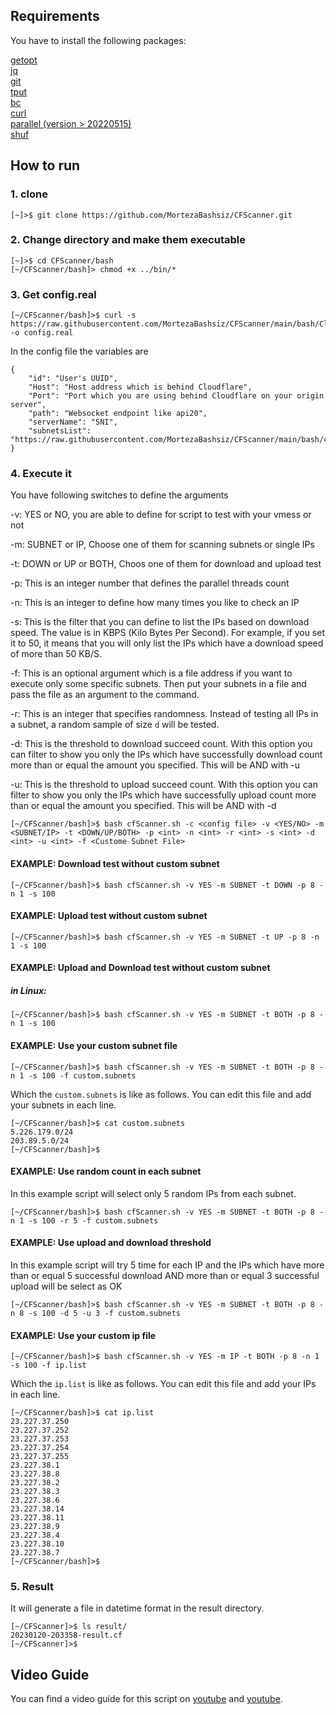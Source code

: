## Requirements
You have to install the following packages:

[getopt](https://linux.die.net/man/3/getopt)<br>
[jq](https://stedolan.github.io/jq/)<br>
[git](https://git-scm.com/)<br>
[tput](https://command-not-found.com/tput)<br>
[bc](https://www.gnu.org/software/bc/)<br>
[curl](https://curl.se/download.html)<br>
[parallel (version > 20220515)](https://www.gnu.org/software/parallel/)<br>
[shuf](https://www.gnu.org/software/coreutils/)

## How to run
### 1. clone

```shell
[~]>$ git clone https://github.com/MortezaBashsiz/CFScanner.git
```

### 2. Change directory and make them executable

```shell
[~]>$ cd CFScanner/bash
[~/CFScanner/bash]> chmod +x ../bin/*
```

### 3. Get config.real

```shell
[~/CFScanner/bash]>$ curl -s https://raw.githubusercontent.com/MortezaBashsiz/CFScanner/main/bash/ClientConfig.json -o config.real
```

In the config file the variables are
```shell
{
	"id": "User's UUID",
	"Host": "Host address which is behind Cloudflare",
	"Port": "Port which you are using behind Cloudflare on your origin server",
	"path": "Websocket endpoint like api20",
	"serverName": "SNI",
   	"subnetsList": "https://raw.githubusercontent.com/MortezaBashsiz/CFScanner/main/bash/cf.local.iplist"
}
```

### 4. Execute it

You have following switches to define the arguments 

-v: YES or NO, you are able to define for script to test with your vmess or not

-m: SUBNET or IP, Choose one of them for scanning subnets or single IPs

-t: DOWN or UP or BOTH, Choos one of them for download and upload test

-p: This is an integer number that defines the parallel threads count

-n: This is an integer to define how many times you like to check an IP

-s: This is the filter that you can define to list the IPs based on download speed. The value is in KBPS (Kilo Bytes Per Second). For example, if you set it to 50, it means that you will only list the IPs which have a download speed of more than 50 KB/S.

-f: This is an optional argument which is a file address if you want to execute only some specific subnets. Then put your subnets in a file and pass the file as an argument to the command.

-r: This is an integer that specifies randomness. Instead of testing all IPs in a subnet, a random sample of size ``d`` will be tested.

-d: This is the threshold to download succeed count. With this option you can filter to show you only the IPs which have successfully download count more than or equal the amount you specified. This will be AND with -u

-u: This is the threshold to upload succeed count. With this option you can filter to show you only the IPs which have successfully upload count more than or equal the amount you specified. This will be AND with -d

```shell
[~/CFScanner/bash]>$ bash cfScanner.sh -c <config file> -v <YES/NO> -m <SUBNET/IP> -t <DOWN/UP/BOTH> -p <int> -n <int> -r <int> -s <int> -d <int> -u <int> -f <Custome Subnet File>
```
#### EXAMPLE: Download test without custom subnet

```shell
[~/CFScanner/bash]>$ bash cfScanner.sh -v YES -m SUBNET -t DOWN -p 8 -n 1 -s 100
```

#### EXAMPLE: Upload test without custom subnet

```shell
[~/CFScanner/bash]>$ bash cfScanner.sh -v YES -m SUBNET -t UP -p 8 -n 1 -s 100
```

#### EXAMPLE: Upload and Download test without custom subnet

##### in Linux:

```shell
[~/CFScanner/bash]>$ bash cfScanner.sh -v YES -m SUBNET -t BOTH -p 8 -n 1 -s 100
```

#### EXAMPLE: Use your custom subnet file

```shell
[~/CFScanner/bash]>$ bash cfScanner.sh -v YES -m SUBNET -t BOTH -p 8 -n 1 -s 100 -f custom.subnets
```

Which the `custom.subnets` is like as follows. You can edit this file and add your subnets in each line.

```shell
[~/CFScanner/bash]>$ cat custom.subnets 
5.226.179.0/24
203.89.5.0/24
[~/CFScanner/bash]>$
```

#### EXAMPLE: Use random count in each subnet

In this example script will select only 5 random IPs from each subnet.

```shell
[~/CFScanner/bash]>$ bash cfScanner.sh -v YES -m SUBNET -t BOTH -p 8 -n 1 -s 100 -r 5 -f custom.subnets
```

#### EXAMPLE: Use upload and download threshold

In this example script will try 5 time for each IP and the IPs which have more than or equal 5 successful download AND more than or equal 3 successful upload will be select as OK

```shell
[~/CFScanner/bash]>$ bash cfScanner.sh -v YES -m SUBNET -t BOTH -p 8 -n 8 -s 100 -d 5 -u 3 -f custom.subnets
```

#### EXAMPLE: Use your custom ip file

```shell
[~/CFScanner/bash]>$ bash cfScanner.sh -v YES -m IP -t BOTH -p 8 -n 1 -s 100 -f ip.list
```

Which the `ip.list` is like as follows. You can edit this file and add your IPs in each line.

```shell
[~/CFScanner/bash]>$ cat ip.list
23.227.37.250 
23.227.37.252 
23.227.37.253 
23.227.37.254 
23.227.37.255 
23.227.38.1 
23.227.38.8 
23.227.38.2 
23.227.38.3 
23.227.38.6 
23.227.38.14 
23.227.38.11 
23.227.38.9 
23.227.38.4 
23.227.38.10 
23.227.38.7 
[~/CFScanner/bash]>$
```

### 5. Result

It will generate a file in datetime format in the result directory.

```shell
[~/CFScanner]>$ ls result/
20230120-203358-result.cf
[~/CFScanner]>$
```
## Video Guide
You can find a video guide for this script on [youtube](https://youtu.be/BKLRAHolhvM "youtube") and [youtube](https://youtu.be/4xJvWYdGuV8 "youtube").

